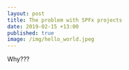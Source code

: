```yaml
---
layout: post
title: The problem with SPFx projects
date: 2019-02-15 +13:00
published: true
image: /img/hello_world.jpeg
---
```


Why???
